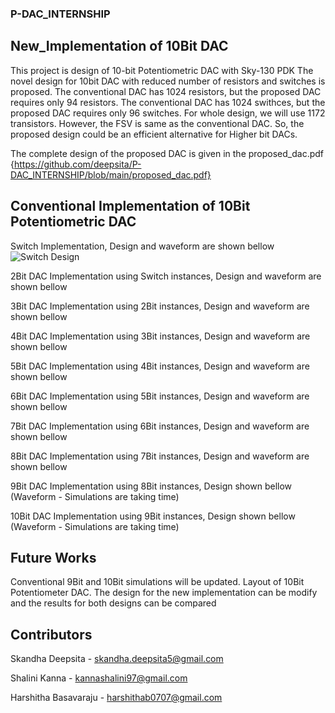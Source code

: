 ### P-DAC_INTERNSHIP
## New_Implementation of 10Bit DAC

This project is design of 10-bit Potentiometric DAC with Sky-130 PDK
The novel design for 10bit DAC with reduced number of resistors and switches is proposed. 
The conventional DAC has 1024 resistors, but the proposed DAC requires only 94 resistors.
The conventional DAC has 1024 swithces, but the proposed DAC requires only 96 switches.
For whole design, we will use 1172 transistors. 
However, the FSV is same  as the conventional DAC.
So, the proposed design could be an efficient alternative for Higher bit DACs.

The complete design of the proposed DAC is given in the proposed_dac.pdf {https://github.com/deepsita/P-DAC_INTERNSHIP/blob/main/proposed_dac.pdf}


## Conventional Implementation of 10Bit Potentiometric DAC
Switch Implementation, Design and waveform are shown bellow
![Switch Design](https://github.com/deepsita/P-DAC_INTERNSHIP/blob/main/10Bit_Potentiometeric_DAC_Conventional_Design/Schematic_And_Waveform_Images/switch.PNG)

2Bit DAC Implementation using Switch instances, Design and waveform are shown bellow



3Bit DAC Implementation using 2Bit instances, Design and waveform are shown bellow


4Bit DAC Implementation using 3Bit instances, Design and waveform are shown bellow


5Bit DAC Implementation using 4Bit instances, Design and waveform are shown bellow


6Bit DAC Implementation using 5Bit instances, Design and waveform are shown bellow


7Bit DAC Implementation using 6Bit instances, Design and waveform are shown bellow


8Bit DAC Implementation using 7Bit instances, Design and waveform are shown bellow


9Bit DAC Implementation using 8Bit instances, Design shown bellow (Waveform - Simulations are taking time)


10Bit DAC Implementation using 9Bit instances, Design shown bellow (Waveform - Simulations are taking time)


## Future Works
Conventional 9Bit and 10Bit simulations will be updated.
Layout of 10Bit Potentiometer DAC.
The design for the new implementation can be modify and the results for both designs can be compared


## Contributors

Skandha Deepsita - skandha.deepsita5@gmail.com

Shalini Kanna - kannashalini97@gmail.com

Harshitha Basavaraju - harshithab0707@gmail.com
